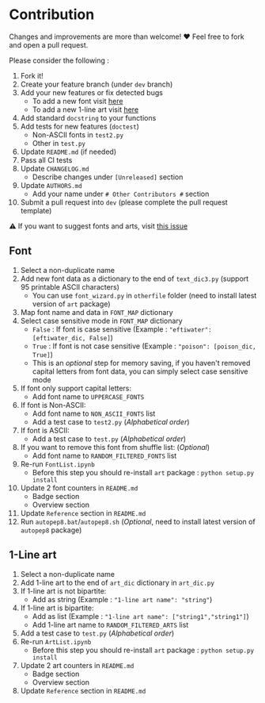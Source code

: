 # Contribution			

Changes and improvements are more than welcome! ❤️ Feel free to fork and open a pull request.

Please consider the following :

1. Fork it!
2. Create your feature branch (under `dev` branch)
3. Add your new features or fix detected bugs
	- To add a new font visit [here](#font)
	- To add a new 1-line art visit [here](#1-line-art)
4. Add standard `docstring` to your functions
5. Add tests for new features (`doctest`)
	- Non-ASCII fonts in `test2.py`
	- Other in `test.py`
6. Update `README.md` (if needed)
7. Pass all CI tests
8. Update `CHANGELOG.md`
	- Describe changes under `[Unreleased]` section
9. Update `AUTHORS.md`
	- Add your name under `# Other Contributors #` section
10. Submit a pull request into `dev` (please complete the pull request template)

⚠️ If you want to suggest fonts and arts, visit [this issue](https://github.com/sepandhaghighi/art/issues/59)

## Font

1. Select a non-duplicate name
2. Add new font data as a dictionary to the end of `text_dic3.py` (support 95 printable ASCII characters)
	- You can use `font_wizard.py` in `otherfile` folder (need to install latest version of `art` package)
3. Map font name and data in `FONT_MAP` dictionary
4. Select case sensitive mode in `FONT_MAP` dictionary
	- `False` : If font is case sensitive (Example : ```"eftiwater": [eftiwater_dic, False]```)
	- `True` : If font is not case sensitive (Example : ```"poison": [poison_dic, True]```)
	- This is an *optional* step for memory saving, if you haven't removed capital letters from font data, you can simply select case sensitive mode
5. If font only support capital letters:
	- Add font name to `UPPERCASE_FONTS`
6. If font is Non-ASCII:
	- Add font name to `NON_ASCII_FONTS` list
	- Add a test case to `test2.py` (*Alphabetical order*)
7. If font is ASCII:
	- Add a test case to `test.py` (*Alphabetical order*) 
8. If you want to remove this font from shuffle list: (*Optional*)
	- Add font name to `RANDOM_FILTERED_FONTS` list 
9. Re-run `FontList.ipynb`
	- Before this step you should re-install `art` package : ```python setup.py install```
10. Update 2 font counters in `README.md`
	- Badge section
	- Overview section
11. Update `Reference` section in `README.md`
12. Run `autopep8.bat`/`autopep8.sh` (*Optional*, need to install latest version of `autopep8` package)


## 1-Line art

1. Select a non-duplicate name
2. Add 1-line art to the end of ‍`art_dic` dictionary in `art_dic.py`
3. If 1-line art is not bipartite:
	- Add as string (Example : ```"1-line art name": "string"```)
4. If 1-line art is bipartite:
	- Add as list (Example : ```"1-line art name": ["string1","string1"]```)
	- Add 1-line art name to `RANDOM_FILTERED_ARTS` list
5. Add a test case to `test.py` (*Alphabetical order*)  
6. Re-run `ArtList.ipynb`
	- Before this step you should re-install `art` package : ```python setup.py install```
7. Update 2 art counters in `README.md`
	- Badge section
	- Overview section
8. Update `Reference` section in `README.md`
